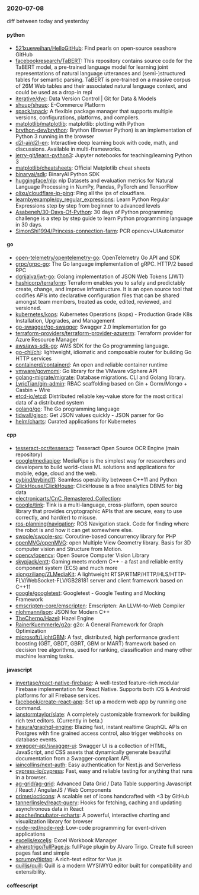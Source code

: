 ### 2020-07-08
diff between today and yesterday

#### python
* [521xueweihan/HelloGitHub](https://github.com/521xueweihan/HelloGitHub): Find pearls on open-source seashore  GitHub 
* [facebookresearch/TaBERT](https://github.com/facebookresearch/TaBERT): This repository contains source code for the TaBERT model, a pre-trained language model for learning joint representations of natural language utterances and (semi-)structured tables for semantic parsing. TaBERT is pre-trained on a massive corpus of 26M Web tables and their associated natural language context, and could be used as a drop-in repl
* [iterative/dvc](https://github.com/iterative/dvc): Data Version Control | Git for Data & Models
* [shuup/shuup](https://github.com/shuup/shuup): E-Commerce Platform
* [spack/spack](https://github.com/spack/spack): A flexible package manager that supports multiple versions, configurations, platforms, and compilers.
* [matplotlib/matplotlib](https://github.com/matplotlib/matplotlib): matplotlib: plotting with Python
* [brython-dev/brython](https://github.com/brython-dev/brython): Brython (Browser Python) is an implementation of Python 3 running in the browser
* [d2l-ai/d2l-en](https://github.com/d2l-ai/d2l-en): Interactive deep learning book with code, math, and discussions. Available in multi-frameworks.
* [jerry-git/learn-python3](https://github.com/jerry-git/learn-python3): Jupyter notebooks for teaching/learning Python 3
* [matplotlib/cheatsheets](https://github.com/matplotlib/cheatsheets): Official Matplotlib cheat sheets
* [binaryai/sdk](https://github.com/binaryai/sdk): BinaryAI Python SDK
* [huggingface/nlp](https://github.com/huggingface/nlp): nlp  Datasets and evaluation metrics for Natural Language Processing in NumPy, Pandas, PyTorch and TensorFlow
* [olixu/cloudflare-ip-ping](https://github.com/olixu/cloudflare-ip-ping): Ping all the ips of cloudflare.
* [learnbyexample/py_regular_expressions](https://github.com/learnbyexample/py_regular_expressions): Learn Python Regular Expressions step by step from beginner to advanced levels
* [Asabeneh/30-Days-Of-Python](https://github.com/Asabeneh/30-Days-Of-Python): 30 days of Python programming challenge is a step by step guide to learn Python programming language in 30 days.
* [SimonShi1994/Princess-connection-farm](https://github.com/SimonShi1994/Princess-connection-farm): PCR  opencv+UIAutomator

#### go
* [open-telemetry/opentelemetry-go](https://github.com/open-telemetry/opentelemetry-go): OpenTelemetry Go API and SDK
* [grpc/grpc-go](https://github.com/grpc/grpc-go): The Go language implementation of gRPC. HTTP/2 based RPC
* [dgrijalva/jwt-go](https://github.com/dgrijalva/jwt-go): Golang implementation of JSON Web Tokens (JWT)
* [hashicorp/terraform](https://github.com/hashicorp/terraform): Terraform enables you to safely and predictably create, change, and improve infrastructure. It is an open source tool that codifies APIs into declarative configuration files that can be shared amongst team members, treated as code, edited, reviewed, and versioned.
* [kubernetes/kops](https://github.com/kubernetes/kops): Kubernetes Operations (kops) - Production Grade K8s Installation, Upgrades, and Management
* [go-swagger/go-swagger](https://github.com/go-swagger/go-swagger): Swagger 2.0 implementation for go
* [terraform-providers/terraform-provider-azurerm](https://github.com/terraform-providers/terraform-provider-azurerm): Terraform provider for Azure Resource Manager
* [aws/aws-sdk-go](https://github.com/aws/aws-sdk-go): AWS SDK for the Go programming language.
* [go-chi/chi](https://github.com/go-chi/chi): lightweight, idiomatic and composable router for building Go HTTP services
* [containerd/containerd](https://github.com/containerd/containerd): An open and reliable container runtime
* [vmware/govmomi](https://github.com/vmware/govmomi): Go library for the VMware vSphere API
* [golang-migrate/migrate](https://github.com/golang-migrate/migrate): Database migrations. CLI and Golang library.
* [LyricTian/gin-admin](https://github.com/LyricTian/gin-admin): RBAC scaffolding based on Gin + Gorm/Mongo + Casbin + Wire
* [etcd-io/etcd](https://github.com/etcd-io/etcd): Distributed reliable key-value store for the most critical data of a distributed system
* [golang/go](https://github.com/golang/go): The Go programming language
* [tidwall/gjson](https://github.com/tidwall/gjson): Get JSON values quickly - JSON parser for Go
* [helm/charts](https://github.com/helm/charts): Curated applications for Kubernetes

#### cpp
* [tesseract-ocr/tesseract](https://github.com/tesseract-ocr/tesseract): Tesseract Open Source OCR Engine (main repository)
* [google/mediapipe](https://github.com/google/mediapipe): MediaPipe is the simplest way for researchers and developers to build world-class ML solutions and applications for mobile, edge, cloud and the web.
* [pybind/pybind11](https://github.com/pybind/pybind11): Seamless operability between C++11 and Python
* [ClickHouse/ClickHouse](https://github.com/ClickHouse/ClickHouse): ClickHouse is a free analytics DBMS for big data
* [electronicarts/CnC_Remastered_Collection](https://github.com/electronicarts/CnC_Remastered_Collection): 
* [google/tink](https://github.com/google/tink): Tink is a multi-language, cross-platform, open source library that provides cryptographic APIs that are secure, easy to use correctly, and hard(er) to misuse.
* [ros-planning/navigation](https://github.com/ros-planning/navigation): ROS Navigation stack. Code for finding where the robot is and how it can get somewhere else.
* [swoole/swoole-src](https://github.com/swoole/swoole-src):  Coroutine-based concurrency library for PHP
* [openMVG/openMVG](https://github.com/openMVG/openMVG): open Multiple View Geometry library. Basis for 3D computer vision and Structure from Motion.
* [opencv/opencv](https://github.com/opencv/opencv): Open Source Computer Vision Library
* [skypjack/entt](https://github.com/skypjack/entt): Gaming meets modern C++ - a fast and reliable entity component system (ECS) and much more
* [xiongziliang/ZLMediaKit](https://github.com/xiongziliang/ZLMediaKit): A lightweight RTSP/RTMP/HTTP/HLS/HTTP-FLV/WebSocket-FLV/GB28181 server and client framework based on C++11
* [google/googletest](https://github.com/google/googletest): Googletest - Google Testing and Mocking Framework
* [emscripten-core/emscripten](https://github.com/emscripten-core/emscripten): Emscripten: An LLVM-to-Web Compiler
* [nlohmann/json](https://github.com/nlohmann/json): JSON for Modern C++
* [TheCherno/Hazel](https://github.com/TheCherno/Hazel): Hazel Engine
* [RainerKuemmerle/g2o](https://github.com/RainerKuemmerle/g2o): g2o: A General Framework for Graph Optimization
* [microsoft/LightGBM](https://github.com/microsoft/LightGBM): A fast, distributed, high performance gradient boosting (GBT, GBDT, GBRT, GBM or MART) framework based on decision tree algorithms, used for ranking, classification and many other machine learning tasks.

#### javascript
* [invertase/react-native-firebase](https://github.com/invertase/react-native-firebase):  A well-tested feature-rich modular Firebase implementation for React Native. Supports both iOS & Android platforms for all Firebase services.
* [facebook/create-react-app](https://github.com/facebook/create-react-app): Set up a modern web app by running one command.
* [ianstormtaylor/slate](https://github.com/ianstormtaylor/slate): A completely customizable framework for building rich text editors. (Currently in beta.)
* [hasura/graphql-engine](https://github.com/hasura/graphql-engine): Blazing fast, instant realtime GraphQL APIs on Postgres with fine grained access control, also trigger webhooks on database events.
* [swagger-api/swagger-ui](https://github.com/swagger-api/swagger-ui): Swagger UI is a collection of HTML, JavaScript, and CSS assets that dynamically generate beautiful documentation from a Swagger-compliant API.
* [iaincollins/next-auth](https://github.com/iaincollins/next-auth): Easy authentication for Next.js and Serverless
* [cypress-io/cypress](https://github.com/cypress-io/cypress): Fast, easy and reliable testing for anything that runs in a browser.
* [ag-grid/ag-grid](https://github.com/ag-grid/ag-grid): Advanced Data Grid / Data Table supporting Javascript / React / AngularJS / Web Components
* [primer/octicons](https://github.com/primer/octicons): A scalable set of icons handcrafted with <3 by GitHub
* [tannerlinsley/react-query](https://github.com/tannerlinsley/react-query):  Hooks for fetching, caching and updating asynchronous data in React
* [apache/incubator-echarts](https://github.com/apache/incubator-echarts): A powerful, interactive charting and visualization library for browser
* [node-red/node-red](https://github.com/node-red/node-red): Low-code programming for event-driven applications
* [exceljs/exceljs](https://github.com/exceljs/exceljs): Excel Workbook Manager
* [alvarotrigo/fullPage.js](https://github.com/alvarotrigo/fullPage.js): fullPage plugin by Alvaro Trigo. Create full screen pages fast and simple
* [scrumpy/tiptap](https://github.com/scrumpy/tiptap): A rich-text editor for Vue.js
* [quilljs/quill](https://github.com/quilljs/quill): Quill is a modern WYSIWYG editor built for compatibility and extensibility.

#### coffeescript

